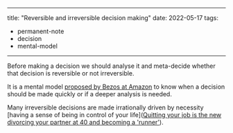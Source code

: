 
---
title: "Reversible and irreversible decision making"
date: 2022-05-17
tags: 
- permanent-note 
- decision
- mental-model
---

Before making a decision we should analyse it and meta-decide whether that decision is reversible or not irreversible.

It is a mental model [proposed by Bezos at Amazon]([inc.com](https://www.inc.com/jeff-haden/amazon-founder-jeff-bezos-this-is-how-successful-people-make-such-smart-decisions.html)) to know when a decision should be made quickly or if a deeper analysis is needed. 

Many irreversible decisions are made irrationally driven by necessity [having a sense of being in control of your life]([Quitting your job is the new divorcing your partner at 40 and becoming a 'runner'](https://www.elconfidencial.com/cultura/2022-05-01/dejar-trabajo-divorciarte-gran-renuncia_3416531/)). 






